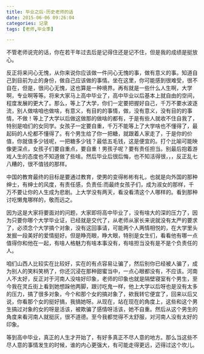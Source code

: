 ```yaml
---
title: 毕业之后·历史老师的话
date: 2015-06-06 09:26:04
categories: 记录
tags: [老师,毕业季]

---
```

不管老师说完的话，你在若干年过去后是记得住还是记不住，但是我的成绩是挺放心。

反正将来问心无愧，从你来说你应该做一件问心无愧的事，做有意义的事。知道自己到目前为止的身份，做自己应该做的事情。坐在这里，你可能感到很难受，很不自在，但是，很问心无愧，这也算是一种境界。再有就是一些什么人生啊，大学啊，专业啊等等。将来大家马上高中毕业了，高中毕业以后基本上就自由的空间，程度发展的更大了。那么，等上了大学，你们一定要把握好自己，千万不要水波逐流，别人做啥咱也做啥，有意义，有目的的事情，做，没有意义，没有目的的事情，不做！等上了大学以后做这做那的做啥的都有，于是有些人就收不住自我了，特别是咱们的女同学。女孩子一定要自重，千万不能等上了大学啥也不懂得了，最起码的人伦都不懂得了。有个男生给了你一把糖，<!--more-->就跟着人家走了，于是你的价值，你就值多少钱呢，一把糖多少钱？最低五毛钱，这是便宜的。打个比喻可能映像更深点，女孩子们要自重点，要自重！男孩子呢？要有责任担当。别最后抱着游戏人生的态度也不知道做了些啥。然后毕业后很后悔，也不知活得很，，，反正乱七八糟的，很不值钱的那样。

中国的教育最终的目标是要通过教育，使男的变得彬彬有礼，也就是向外国的那种绅士，有绅士的风度，有责任感，负责任:而最终女孩子们，成为淑女的那样，千万不要让你的人生成为悲剧。上大学没有两天，看没看清这个人哪样的。看到那种讨吃懒鬼哪样的，敬而远之。

因为这是大家将要面对的问题，大家即将高中毕业了，没有啥大的深的压力了，因为只要你哪个大学毕业证，已经就是交代了，从老师从家长来说就没有太严的要求了，必须念个大学搞个对象，没有这回事请，可能两个人两情相悦的，在大学里头发掘一段美好的爱情挺好。但是睁亮眼，睁大眼，特别是女生们，看看他有哪一点值得你和他在一起，有啥人格魅力有啥本事没有，有啥担当没有是不是个负责任的人。

咱们山西人比较实在比较好，实在的有点容易让骗了，然后别你已经被人骗了，成为别人的笑料笑柄了，你还沉浸在那种甜蜜当中，一点心眼都没有，不应该。河南人不太好，反正对于河南人没啥好印象，老师的印象也就是隔壁寝室有个男生，至今我在灵丘街上看到她想跺他两脚，跟讨吃鬼一样，他上大学以后呀也是没有太多的压力，搞了很多对象，今个和那个女的搞对象了，欸我转它便宜了，回来以后又说，你看那个女的挺好搞，我搞她呀。从现在，站在现在的角度上，这些和这个男生搞过对象的女的呀是活该，被欺骗了感情呀活该，她不自重。然后从这个男生的角度来看河南人就挺灰，很不道德。至今我都觉得不太舒服，对河南人没有太好的印象。

等到高中毕业，真正的人生才开始了，有好多真正不尽人意的地方。那么当这些不尽人意的事情发生的时候，谁的内心更强大，有可能走得更远，迈得过这个坎儿。